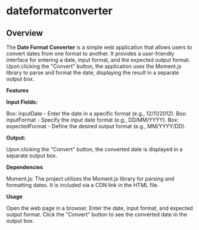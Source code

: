 # dateformatconverter

## **Overview**

The **Date Format Converter** is a simple web application that allows users to convert dates from one format to another. It provides a user-friendly interface for entering a date, input format, and the expected output format. Upon clicking the "Convert" button, the application uses the Moment.js library to parse and format the date, displaying the result in a separate output box.

**Features**

**Input Fields:**

Box: inputDate - Enter the date in a specific format (e.g., 12/11/2012).
Box: inputFormat - Specify the input date format (e.g., DD/MM/YYYY).
Box: expectedFormat - Define the desired output format (e.g., MM/YYYY/DD).

**Output:**

Upon clicking the "Convert" button, the converted date is displayed in a separate output box.

**Dependencies**

Moment.js: The project utilizes the Moment.js library for parsing and formatting dates. It is included via a CDN link in the HTML file.

**Usage**

Open the web page in a browser.
Enter the date, input format, and expected output format.
Click the "Convert" button to see the converted date in the output box.
